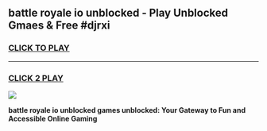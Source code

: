 
## battle royale io unblocked - Play Unblocked Gmaes & Free #djrxi
<h3>
<a href="https://news.freeplayer.one?title=battle_royale_io_unblocked&ref=24F">CLICK TO PLAY</a></h3>
<hr>

<h3>
<a href="https://news.freeplayer.one?title=battle_royale_io_unblocked&ref=24F">CLICK 2 PLAY</a>
  
</h3>

<a href="https://news.freeplayer.one?title=battle_royale_io_unblocked&ref=24F/"><img src="https://clearcache.store/games.png"></a>


**battle royale io unblocked games unblocked: Your Gateway to Fun and Accessible Online Gaming**
